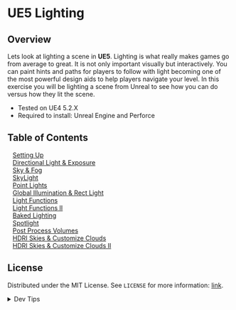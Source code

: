# UE5 Lighting


<!-- OVERVIEW -->
## Overview

Lets look at lighting a scene in **UE5**. Lighting is what really makes games go from average to great. It is not only important visually but interactively. You can paint hints and paths for players to follow with light becoming one of the most powerful design aids to help players navigate your level. In this exercise you will be lighting a scene from Unreal to see how you can do versus how they lit the scene. 
  

* Tested on UE4 5.2.X
* Required to install: Unreal Engine and Perforce

<!-- TOC -->
## Table of Contents
<kbd></kbd> &nbsp;&nbsp; [Setting Up](setting-up/README.md#-setting-up) <br>
<kbd></kbd> &nbsp;&nbsp; [Directional Light & Exposure](directional/README.md#-directional-light--exposure) <br>
<kbd></kbd> &nbsp;&nbsp; [Sky & Fog](sky-fog/README.md#-sky--fog) <br>
<kbd></kbd> &nbsp;&nbsp; [SkyLight](skylight/README.md#-skylight) <br>
<kbd></kbd> &nbsp;&nbsp; [Point Lights](point-lights/README.md#-point-lights) <br>
<kbd></kbd> &nbsp;&nbsp; [Global Illumination & Rect Light](gi-rect/README.md#-global-illumination--rect-light) <br>
<kbd></kbd> &nbsp;&nbsp; [Light Functions](light-functions/README.md#-light-functions) <br>
<kbd></kbd> &nbsp;&nbsp; [Light Functions II](light-functions-ii/README.md#-light-functions-ii) <br>
<kbd></kbd> &nbsp;&nbsp; [Baked Lighting](baked-lighting/README.md#-baked-lighting) <br>
<kbd></kbd> &nbsp;&nbsp; [Spotlight](spotlight/README.md#-spotlight) <br>
<kbd></kbd> &nbsp;&nbsp; [Post Process Volumes](post-process/README.md#-post-process-volumes) <br>
<kbd></kbd> &nbsp;&nbsp; [HDRI Skies & Customize Clouds](sky-texture/README.md#-hdri-skies--customize-clouds) <br>
<kbd></kbd> &nbsp;&nbsp; [HDRI Skies & Customize Clouds II](sky-texture-ii/README.md#-hdri-skies--customize-clouds-ii) <br>

<!-- LICENSE -->
## License
Distributed under the MIT License. See `LICENSE` for more information: [link](LICENSE).


</p>
</details>
<details><summary>Dev Tips</summary>
make git m="add commit message"
</details>

